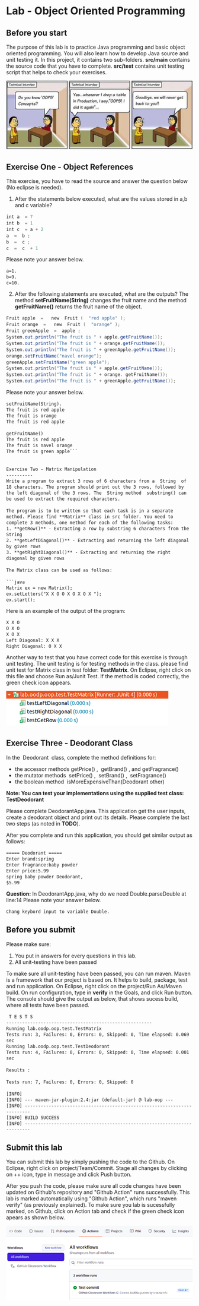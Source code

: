 Lab - Object Oriented Programming
==========

Before you start
----------
The purpose of this lab is to practice Java programming and basic object oriented programming. You will also learn how to develop Java source and unit testing it. In this project, it contains two sub-folders. **src/main** contains the source code that you have to complete. **src/test** contains unit testing script that helps to check your exercises.

![Comics](image/funny.jpg)

Exercise One - Object References
---------
This exercise, you have to read the source and answer the question below (No eclipse is needed).
1. After the statements below executed, what are the values stored in a,b and c variable?

```java
int​ a ​ = 7​
int​ b ​ = 1​
int​ c ​ = a + 2​
a ​ = ​ b​ ;
b ​ = ​ c​ ;
c ​ = ​ c ​ + 1​
```
Please note your answer below.

```
a=1.
b=9.
c=10.
```
2. After the following statements are executed, what are the outputs? The method **setFruitName(String)** changes the fruit name and the method ​ **getFruitName()** returns the fruit name of the object.

```java
Fruit​ apple ​ = ​ ​ new​ ​ Fruit​ ( ​ "red apple"​ );
Fruit​ orange ​ = ​ ​ new​ ​ Fruit​ ( ​ "orange"​ );
Fruit​ greenApple ​ = ​ apple​ ;
System​.out​.println​("The fruit is "​ + apple​.getFruitName​());
System​.out​.println​("The fruit is "​ + orange​.getFruitName​());
System​.out​.println​("The fruit is "​ + greenApple​.getFruitName​());
orange​.setFruitName​("navel orange"​);
greenApple​.setFruitName​("green apple"​);
System​.out​.println​("The fruit is "​ + apple​.getFruitName​());
System​.out​.println​("The fruit is "​ + orange​. ​getFruitName​());
System​.out​.println​("The fruit is "​ + greenApple​.getFruitName​());
```
Please note your answer below.

```
setFruitName(String).
The fruit is red apple
The fruit is orange
The fruit is red apple

getFruitName()
The fruit is red apple
The fruit is navel orange
The fruit is green apple```


Exercise Two - Matrix Manipulation
----------
Write a program to extract 3 rows of 6 characters from a ​ String ​ of 18 characters. The program should print out the 3 rows, followed by the left diagonal of the 3 rows. The ​ String method ​ substring()​ can be used to extract the required characters.

The program is to be written so that each task is in a separate method. Please find **Matrix** class in src folder. You need to complete 3 methods, one method for each of the following tasks:
1. **getRow()** - Extracting a row by substring 6 characters from the ​String
2. **getLeftDiagonal()** - Extracting and returning the left diagonal by given rows
3. **getRightDiagonal()** - Extracting and returning the right diagonal by given rows

The Matrix class can be used as follows:

```java
Matrix ex = new Matrix();
ex.setLetters("X X O O X O X O X ");
ex.start();
```

Here is an example of the output of the program:

```
X X O
O X O
X O X
Left Diagonal: X X X
Right Diagonal: O X X
```

Another way to test that you have correct code for this exercise is through unit testing. The unit testing is for testing methods in the class. please find unit test for Matrix class in test folder: **TestMatrix**. On Eclipse, right click on this file and choose Run as/Junit Test. If the method is coded correctly, the green check icon appears.

![Junit run](image/junit.png)

Exercise Three - Deodorant Class
----------
In the ​ Deodorant ​ class, complete the method definitions for:

- the accessor methods getPrice()​ , ​ getBrand()​ , ​and getFragrance()
- the mutator methods ​ setPrice()​ , ​ setBrand()​ , ​ setFragrance()
- the boolean method ​ isMoreExpensiveThan(Deodorant other)

**Note: You can test your implementations using the supplied test class: TestDeodorant**

Please complete DeodorantApp.java. This application get the user inputs, create a deodorant object and print out its details. Please complete the last two steps (as noted in **TODO**).

After you complete and run this application, you should get similar output as follows:

```
===== Deodorant =====
Enter brand:spring
Enter fragrance:baby powder
Enter price:5.99
spring baby powder Deodorant, 
$5.99
```

**Question:** In DeodorantApp.java, why do we need Double.parseDouble at line:14
Please note your answer below.

```
Chang keybord input to variable Double.
```

Before you submit
---------------
Please make sure:
1. You put in answers for every questions in this lab.
2. All unit-testing have been passed

To make sure all unit-testing have been passed, you can run maven. Maven is a framework that our project is based on. It helps to build, package, test and run application. On Eclipse, right click on the project/Run As/Maven build. On run configuration, type in **verify** in the Goals, and click Run button. The console should give the output as below, that shows sucess build, where all tests have been passed.

```
 T E S T S
-------------------------------------------------------
Running lab.oodp.oop.test.TestMatrix
Tests run: 3, Failures: 0, Errors: 0, Skipped: 0, Time elapsed: 0.069 sec
Running lab.oodp.oop.test.TestDeodorant
Tests run: 4, Failures: 0, Errors: 0, Skipped: 0, Time elapsed: 0.001 sec

Results :

Tests run: 7, Failures: 0, Errors: 0, Skipped: 0

[INFO] 
[INFO] --- maven-jar-plugin:2.4:jar (default-jar) @ lab-oop ---
[INFO] ------------------------------------------------------------------------
[INFO] BUILD SUCCESS
[INFO] ------------------------------------------------------------------------
```

Submit this lab
------------------
You can submit this lab by simply pushing the code to the Github. On Eclipse, right click on project/Team/Commit. Stage all changes by clicking on ++ icon, type in message and click Push button.

After you push the code, please make sure all code changes have been updated on Github's repository and "Github Action" runs successfully. This lab is marked automatically using "Github Action", which runs "maven verify" (as previously explained). To make sure you lab is sucessfully marked, on Github, click on Action tab and check if the green check icon apears as shown below.

![Junit run](image/github-workflow.png)
